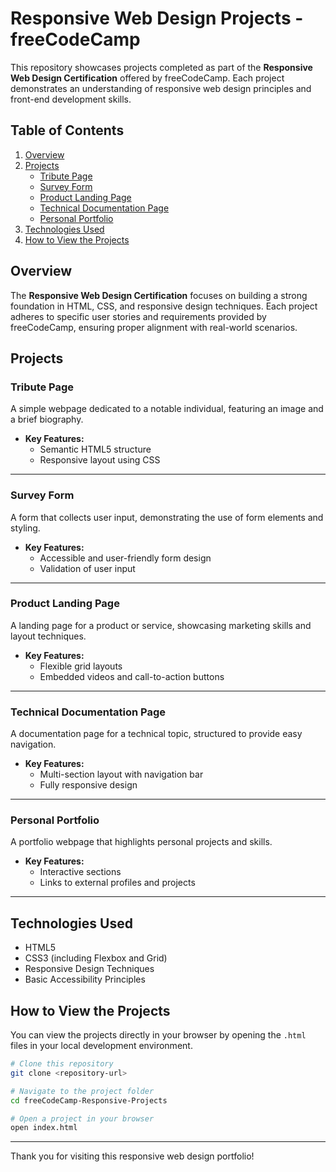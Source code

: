 # Responsive Web Design Projects - freeCodeCamp

This repository showcases projects completed as part of the **Responsive Web Design Certification** offered by freeCodeCamp. Each project demonstrates an understanding of responsive web design principles and front-end development skills.

## Table of Contents

1. [Overview](#overview)
2. [Projects](#projects)
   - [Tribute Page](#tribute-page)
   - [Survey Form](#survey-form)
   - [Product Landing Page](#product-landing-page)
   - [Technical Documentation Page](#technical-documentation-page)
   - [Personal Portfolio](#personal-portfolio)
3. [Technologies Used](#technologies-used)
4. [How to View the Projects](#how-to-view-the-projects)

## Overview

The **Responsive Web Design Certification** focuses on building a strong foundation in HTML, CSS, and responsive design techniques. Each project adheres to specific user stories and requirements provided by freeCodeCamp, ensuring proper alignment with real-world scenarios.

## Projects

### Tribute Page
A simple webpage dedicated to a notable individual, featuring an image and a brief biography.

- **Key Features:**
  - Semantic HTML5 structure
  - Responsive layout using CSS

---

### Survey Form
A form that collects user input, demonstrating the use of form elements and styling.

- **Key Features:**
  - Accessible and user-friendly form design
  - Validation of user input

---

### Product Landing Page
A landing page for a product or service, showcasing marketing skills and layout techniques.

- **Key Features:**
  - Flexible grid layouts
  - Embedded videos and call-to-action buttons

---

### Technical Documentation Page
A documentation page for a technical topic, structured to provide easy navigation.

- **Key Features:**
  - Multi-section layout with navigation bar
  - Fully responsive design

---

### Personal Portfolio
A portfolio webpage that highlights personal projects and skills.

- **Key Features:**
  - Interactive sections
  - Links to external profiles and projects

---

## Technologies Used

- HTML5
- CSS3 (including Flexbox and Grid)
- Responsive Design Techniques
- Basic Accessibility Principles

## How to View the Projects

You can view the projects directly in your browser by opening the `.html` files in your local development environment.

```bash
# Clone this repository
git clone <repository-url>

# Navigate to the project folder
cd freeCodeCamp-Responsive-Projects

# Open a project in your browser
open index.html
```

---

Thank you for visiting this responsive web design portfolio!
